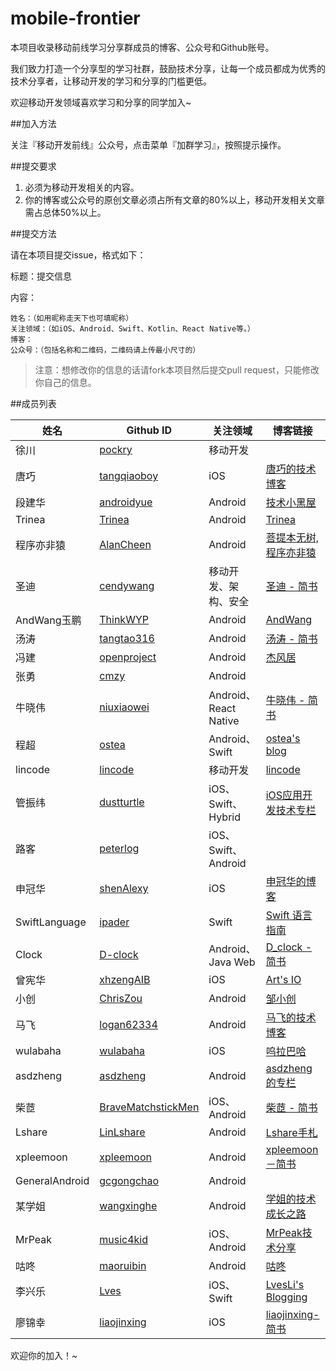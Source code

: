 # mobile-frontier

本项目收录移动前线学习分享群成员的博客、公众号和Github账号。

我们致力打造一个分享型的学习社群，鼓励技术分享，让每一个成员都成为优秀的技术分享者，让移动开发的学习和分享的门槛更低。

欢迎移动开发领域喜欢学习和分享的同学加入~

##加入方法

关注『移动开发前线』公众号，点击菜单『加群学习』，按照提示操作。

##提交要求

1. 必须为移动开发相关的内容。
2. 你的博客或公众号的原创文章必须占所有文章的80%以上，移动开发相关文章需占总体50%以上。

##提交方法

请在本项目提交issue，格式如下：


标题：提交信息

内容：

```
姓名：（如用昵称走天下也可填昵称）
关注领域：（如iOS、Android、Swift、Kotlin、React Native等。）
博客：
公众号：（包括名称和二维码，二维码请上传最小尺寸的）
```

> 注意：想修改你的信息的话请fork本项目然后提交pull request，只能修改你自己的信息。


##成员列表

| 姓名 | Github ID | 关注领域| 博客链接 | 公众号名称 |
| --- | --- | --- | --- | --- |
| 徐川 | [pockry](http://github.com/pockry) | 移动开发 |  | [移动开发前线](assets/images/qrcode_for_gh_dc045507492c_258.jpg) |
| 唐巧 | [tangqiaoboy](https://github.com/tangqiaoboy) | iOS | [唐巧的技术博客](http://blog.devtang.com/) | [iOS开发](assets/images/tangqiao.jpg) |
| 段建华 | [androidyue](https://github.com/androidyue)  | Android | [技术小黑屋](http://droidyue.com/) | |
| Trinea | [Trinea](https://github.com/Trinea) | Android | [Trinea](http://www.trinea.cn/) | [codeKK](assets/images/codekk.jpg) |
| 程序亦非猿 | [AlanCheen](https://github.com/AlanCheen) | Android | [菩提本无树,程序亦非猿](http://yifeiyuan.me/) | [程序亦非猿](assets/images/yifeiyuan.jpg) |
| 圣迪 | [cendywang](https://github.com/cendywang) | 移动开发、架构、安全 | [圣迪 - 简书](http://www.jianshu.com/users/a774b58c9b89) |   |
| AndWang玉鹏 | [ThinkWYP](https://github.com/ThinkWYP) | Android | [AndWang](http://yupengt66y.wang/) | |
| 汤涛 | [tangtao316](https://github.com/tangtao316) | Android | [汤涛 - 简书](http://www.jianshu.com/users/8397d05ad09f) | [Android程序员](assets/images/tangtao.jpg) |
| 冯建 | [openproject](https://github.com/openproject) | Android | [杰风居](http://www.jayfeng.com/) |   |
| 张勇 | [cmzy](https://github.com/cmzy) | Android |   |   |
| 牛晓伟 | [niuxiaowei](https://github.com/niuxiaowei) | Android、React Native | [牛晓伟 - 简书](http://www.jianshu.com/users/2ce7b74b592b) |   |
| 程超 | [ostea](https://github.com/ostea) | Android、Swift | [ostea's blog](http://blog.csdn.net/ostea) |   |
| lincode | [lincode](https://github.com/lincode) | 移动开发 | [lincode](https://lincode.github.io/) |  |
| 管振纬 | [dustturtle](https://github.com/dustturtle) | iOS、Swift、Hybrid | [iOS应用开发技术专栏](http://blog.csdn.net/openglnewbee) |   |
| 路客 | [peterlog](https://github.com/peterlog) | iOS、Swift、Android |   | [湘籍程序员](assets/images/luke.jpg) |
| 申冠华 | [shenAlexy](https://github.com/shenAlexy) | iOS | [申冠华的博客](http://blog.csdn.net/shenguanhua) | [iOS干货分享](assets/images/shenguanhua.jpg) |
| SwiftLanguage | [ipader](https://github.com/shenAlexy) | Swift | [Swift 语言指南](http://dev.swiftguide.cn/) | [SwiftLanguage](assets/images/swiftlanguage.jpg) |
| Clock | [D-clock](https://github.com/D-clock) | Android、Java Web | [D_clock - 简书](http://www.jianshu.com/users/ec95b5891948) |   |
| 曾宪华 | [xhzengAIB](https://github.com/xhzengAIB) | iOS | [Art's IO](http://zengxianhua.com/) |   |
| 小创 | [ChrisZou](https://github.com/ChrisZou) | Android | [邹小创](http://chriszou.com/) | [小创作](assets/images/xiaochuang.jpg) |
| 马飞 | [logan62334](https://github.com/logan62334) | Android | [马飞的技术博客](http://mafei.me/) | [FullStackEngineer](assets/images/mafei.jpg) |
| wulabaha | [wulabaha](https://github.com/wulabaha) | iOS | [呜拉巴哈](http://ianhao.cn/) |  |
| asdzheng | [asdzheng](https://github.com/asdzheng) | Android | [asdzheng的专栏](http://blog.csdn.net/asdzheng) |  |
| 柴茝 | [BraveMatchstickMen](https://github.com/BraveMatchstickMen) | iOS、Android | [柴茝 - 简书](http://www.jianshu.com/users/fddb055efe32/latest_articles) | |
| Lshare | [LinLshare](https://github.com/LinLshare) | Android | [Lshare手札](http://lshare.me/) |  |
| xpleemoon | [xpleemoon](https://github.com/xpleemoon) | Android | [xpleemoon－简书](http://www.jianshu.com/users/ac4f127d5150) | |
| GeneralAndroid | [gcgongchao](https://github.com/gcgongchao) | Android |  | |
| 某学姐 | [wangxinghe](https://github.com/wangxinghe) | Android | [学姐的技术成长之路](http://wangxinghe.me/) | [学姐的IT专栏](assets/images/mouxuejie.jpg) |
| MrPeak | [music4kid](https://github.com/music4kid) | iOS、Android | [MrPeak技术分享](http://mrpeak.cn/) | MrPeakTech |
| 咕咚 | [maoruibin](https://github.com/maoruibin) | Android | [咕咚](http://gudong.name/) |  |
| 李兴乐 | [Lves](https://github.com/Lves) | iOS、Swift | [LvesLi's Blogging](http://www.lvesli.com/) | [乐Coding](assets/images/lixingle.jpg) |
| 廖锦幸 | [liaojinxing](https://github.com/liaojinxing) | iOS | [liaojinxing-简书](http://www.jianshu.com/users/25481f0294aa) | [iOS开发探索](assets/images/liaojinxing.jpg) |



 
 欢迎你的加入！~
